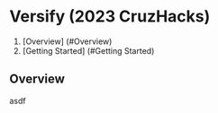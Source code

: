 # Versify (2023 CruzHacks)
1. [Overview] (#Overview)
2. [Getting Started] (#Getting Started)


## Overview
asdf
